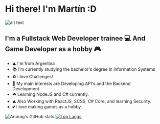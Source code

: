 # Hi there! I'm Martín :D
![alt text](https://31.media.tumblr.com/11ebcfd6f503c64033dd3b47dd77efd6/tumblr_mt0hkh9Bsu1rzek2wo1_1280.gif)

## I'm a Fullstack Web Developer trainee 💻 And Game Developer as a hobby 🎮 

- ⛰️ I'm from Argentina
- 📚 I’m currently studying the bachelor's degree in Information Systems
- ⚽ I love Challenges!
- 🔬 My main interests are Developing API's and the Backend Development.
- ☘️ Learning NodeJS and C# currently.
- ⛰️ Also Working with ReactJS, SCSS, C# Core, and learning Security.
- 💕 I love making games as a hobby. 

![Anurag's GitHub stats](https://github-readme-stats.vercel.app/api?username=martincout&show_icons=true&theme=gruvbox)
[![Top Langs](https://github-readme-stats.vercel.app/api/top-langs/?username=martincout&show_icons=true&theme=gruvbox)](https://github.com/anuraghazra/github-readme-stats)
